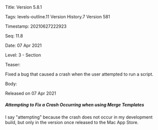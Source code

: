 Title:  Version 5.8.1

Tags:   levels-outline.11 Version History.7 Version 581

Timestamp: 20210627222923

Seq:    11.8

Date:   07 Apr 2021

Level:  3 - Section

Teaser: 

Fixed a bug that caused a crash when the user attempted to run a script.


Body: 

Released on 07 Apr 2021
 
##### Attempting to Fix a Crash Occurring when using Merge Templates

I say "attempting" because the crash does not occur in my development build, but only in the version once released to the Mac App Store.
